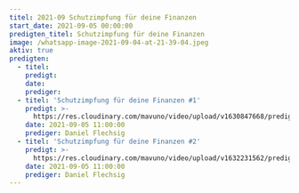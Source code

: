 ```yaml
---
titel: 2021-09 Schutzimpfung für deine Finanzen
start_date: 2021-09-05 00:00:00
predigten_titel: Schutzimpfung für deine Finanzen
image: /whatsapp-image-2021-09-04-at-21-39-04.jpeg
aktiv: true
predigten:
  - titel:
    predigt:
    date:
    prediger:
  - titel: 'Schutzimpfung für deine Finanzen #1'
    predigt: >-
      https://res.cloudinary.com/mavuno/video/upload/v1630847668/predigten/2021-09%20Schutzimpfung/2021-09-05_GoDi_Mavuno_Berlin_-_Schutzimpfung_f%C3%BCr_deine_Finanzen_1.mp3
    date: 2021-09-05 11:00:00
    prediger: Daniel Flechsig
  - titel: 'Schutzimpfung für deine Finanzen #2'
    predigt: >-
      https://res.cloudinary.com/mavuno/video/upload/v1632231562/predigten/2021-09%20Schutzimpfung/2021-09-19_GoDi_Mavuno_Berlin_-_Schutzimpfung_f%C3%BCr_deine_Finanzen_2.mp3
    date: 2021-09-05 11:00:00
    prediger: Daniel Flechsig
---
```


